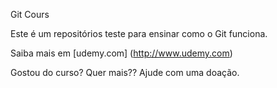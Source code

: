Git Cours

Este é um repositórios teste para ensinar como o Git funciona.

Saiba mais em [udemy.com] (http://www.udemy.com)

Gostou do curso? Quer mais?? Ajude com uma doação.
